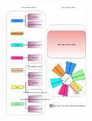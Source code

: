 <img id = "res_int" src = "assets/img/Refined_Research Interest (4).svg" alt = "interest" style = "width: 210px;height:297apx;">

